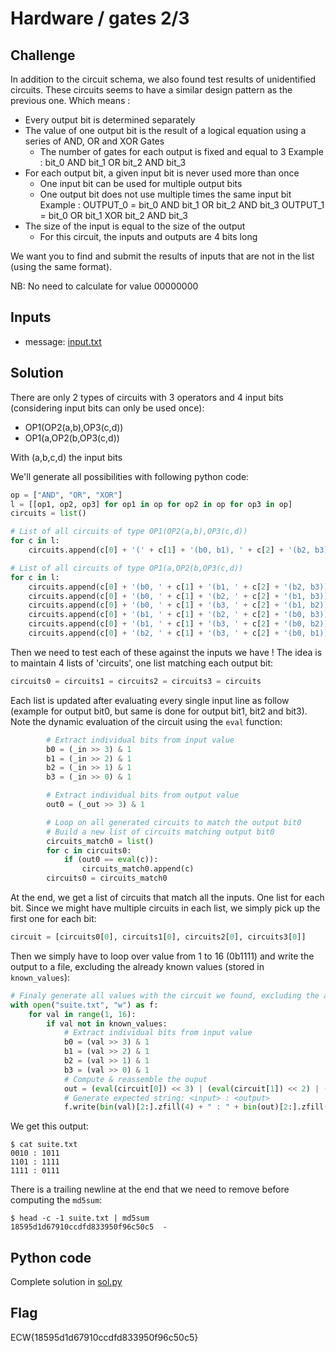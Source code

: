 # Hardware / gates 2/3

## Challenge
In addition to the circuit schema, we also found test results of unidentified circuits. These circuits seems to have a similar design pattern as the previous one. Which means :

- Every output bit is determined separately
- The value of one output bit is the result of a logical equation using a series of AND, OR and XOR Gates
  - The number of gates for each output is fixed and equal to 3 Example : bit_0 AND bit_1 OR bit_2 AND bit_3
- For each output bit, a given input bit is never used more than once
  - One input bit can be used for multiple output bits
  - One output bit does not use multiple times the same input bit Example : OUTPUT_0 = bit_0 AND bit_1 OR bit_2 AND bit_3 OUTPUT_1 = bit_0 OR bit_1 XOR bit_2 AND bit_3
- The size of the input is equal to the size of the output
  - For this circuit, the inputs and outputs are 4 bits long

We want you to find and submit the results of inputs that are not in the list (using the same format).

NB: No need to calculate for value 00000000

## Inputs
- message: [input.txt](./input.txt)

## Solution
There are only 2 types of circuits with 3 operators and 4 input bits (considering input bits can only be used once):
- OP1(OP2(a,b),OP3(c,d))
- OP1(a,OP2(b,OP3(c,d))

With (a,b,c,d) the input bits

We'll generate all possibilities with following python code:
```python
op = ["AND", "OR", "XOR"]
l = [[op1, op2, op3] for op1 in op for op2 in op for op3 in op]
circuits = list()

# List of all circuits of type OP1(OP2(a,b),OP3(c,d))
for c in l:
    circuits.append(c[0] + '(' + c[1] + '(b0, b1), ' + c[2] + '(b2, b3))')

# List of all circuits of type OP1(a,OP2(b,OP3(c,d))
for c in l:
    circuits.append(c[0] + '(b0, ' + c[1] + '(b1, ' + c[2] + '(b2, b3)))')
    circuits.append(c[0] + '(b0, ' + c[1] + '(b2, ' + c[2] + '(b1, b3)))')
    circuits.append(c[0] + '(b0, ' + c[1] + '(b3, ' + c[2] + '(b1, b2)))')
    circuits.append(c[0] + '(b1, ' + c[1] + '(b2, ' + c[2] + '(b0, b3)))')
    circuits.append(c[0] + '(b1, ' + c[1] + '(b3, ' + c[2] + '(b0, b2)))')
    circuits.append(c[0] + '(b2, ' + c[1] + '(b3, ' + c[2] + '(b0, b1)))')
```

Then we need to test each of these against the inputs we have ! The idea is to maintain 4 lists of 'circuits', one list matching each output bit:
```python
circuits0 = circuits1 = circuits2 = circuits3 = circuits
```

Each list is updated after evaluating every single input line as follow (example for output bit0, but same is done for output bit1, bit2 and bit3). Note the dynamic evaluation of the circuit using the `eval` function:
```python
        # Extract individual bits from input value
        b0 = (_in >> 3) & 1
        b1 = (_in >> 2) & 1
        b2 = (_in >> 1) & 1
        b3 = (_in >> 0) & 1

        # Extract individual bits from output value
        out0 = (_out >> 3) & 1

        # Loop on all generated circuits to match the output bit0
        # Build a new list of circuits matching output bit0
        circuits_match0 = list()
        for c in circuits0:
            if (out0 == eval(c)):
                circuits_match0.append(c)
        circuits0 = circuits_match0
```

At the end, we get a list of circuits that match all the inputs. One list for each bit. Since we might have multiple circuits in each list, we simply pick up the first one for each bit:
```python
circuit = [circuits0[0], circuits1[0], circuits2[0], circuits3[0]]
```

Then we simply have to loop over value from 1 to 16 (0b1111) and write the output to a file, excluding the already known values (stored in `known_values`):
```python
# Finaly generate all values with the circuit we found, excluding the already known values
with open("suite.txt", "w") as f:
    for val in range(1, 16):
        if val not in known_values:
            # Extract individual bits from input value
            b0 = (val >> 3) & 1
            b1 = (val >> 2) & 1
            b2 = (val >> 1) & 1
            b3 = (val >> 0) & 1
            # Compute & reassemble the ouput
            out = (eval(circuit[0]) << 3) | (eval(circuit[1]) << 2) | (eval(circuit[2]) << 1) | eval(circuit[3])
            # Generate expected string: <input> : <output>
            f.write(bin(val)[2:].zfill(4) + " : " + bin(out)[2:].zfill(4) + "\n")
```

We get this output:
```console
$ cat suite.txt
0010 : 1011
1101 : 1111
1111 : 0111

```

There is a trailing newline at the end that we need to remove before computing the `md5sum`:
```console
$ head -c -1 suite.txt | md5sum
18595d1d67910ccdfd833950f96c50c5  -

```

## Python code
Complete solution in [sol.py](sol.py)

## Flag
ECW{18595d1d67910ccdfd833950f96c50c5}
